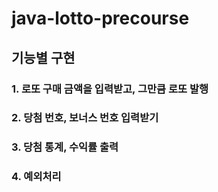 # java-lotto-precourse

## 기능별 구현

### 1. 로또 구매 금액을 입력받고, 그만큼 로또 발행
### 2. 당첨 번호, 보너스 번호 입력받기
### 3. 당첨 통계, 수익률 출력
### 4. 예외처리